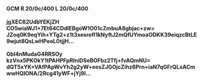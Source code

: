 #### GCM R 20/0c/400 L 20/0c/400
**jgXEC62UdbYEKjZH**<br/>**CO5wiaWJ1+7Et64CDdIEBgoW1O01cZmbuA8gbjac+zw=**<br/>**JZoq0K9eqYih+YTg2+z1t3xesrofI1kNyftJ2mQfUYmoaODKK39eiqzcBtLE9wjut8QsLwHPeoL0tjjH...**<br/><br/>
**GbI4nMudaG4RRSOy**<br/>**kzVnx5PKOkY1tPAHPFpRIniDSeBOFbz2Tfj+fvAQmNU=**<br/>**dQT5xYK+VAfPApWvYh2g2yW+eesZJGOjcZihz6Prn+iaN7qGFrQLxACmwwHQIONA/2Rcg41yWF+jYj9I...**